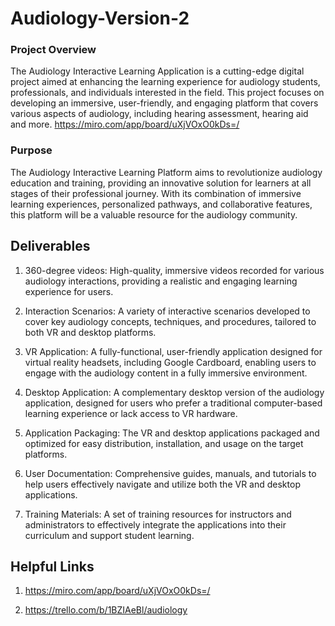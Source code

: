# Audiology-Version-2

### Project Overview
The Audiology Interactive Learning Application is a cutting-edge digital project aimed at enhancing the learning experience for audiology students, professionals, and individuals interested in the field. This project focuses on developing an immersive, user-friendly, and engaging platform that covers various aspects of audiology, including hearing assessment, hearing aid and more.
https://miro.com/app/board/uXjVOxO0kDs=/

### Purpose
The Audiology Interactive Learning Platform aims to revolutionize audiology education and training, providing an innovative solution for learners at all stages of their professional journey. With its combination of immersive learning experiences, personalized pathways, and collaborative features, this platform will be a valuable resource for the audiology community.
 
 ## Deliverables
 
1. 360-degree videos: High-quality, immersive videos recorded for various audiology interactions, providing a realistic and engaging learning experience for users.

2. Interaction Scenarios: A variety of interactive scenarios developed to cover key audiology concepts, techniques, and procedures, tailored to both VR and desktop platforms.

3. VR Application: A fully-functional, user-friendly application designed for virtual reality headsets, including Google Cardboard, enabling users to engage with the audiology content in a fully immersive environment.

4. Desktop Application: A complementary desktop version of the audiology application, designed for users who prefer a traditional computer-based learning experience or lack access to VR hardware.

5. Application Packaging: The VR and desktop applications packaged and optimized for easy distribution, installation, and usage on the target platforms.

6. User Documentation: Comprehensive guides, manuals, and tutorials to help users effectively navigate and utilize both the VR and desktop applications.

7. Training Materials: A set of training resources for instructors and administrators to effectively integrate the applications into their curriculum and support student learning.

 ## Helpful Links
 1. https://miro.com/app/board/uXjVOxO0kDs=/
 
 2. https://trello.com/b/1BZIAeBl/audiology
